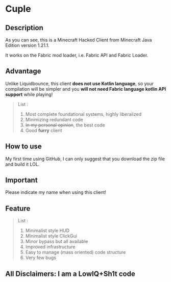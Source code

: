 # Cuple

## Description
As you can see, this is a Minecraft Hacked Client from Minecraft Java Edition version 1.21.1. 

It works on the Fabric mod loader, i.e. Fabric API and Fabric Loader.

## Advantage
Unlike Liquidbounce, this client **does not use Kotlin language**, so your compilation will be simpler and you **will not need Fabric language kotlin API support** while playing!

>List : 
>1. Most complete foundational systems, highly liberalized
>2. Minimizing redundant code
>3. ~~In my personal opinion~~, the best code
>4. Good **furry** client

## How to use
My first time using GitHub, I can only suggest that you download the zip file and build it LOL.

## Important
Please indicate my name when using this client!

## Feature
>List :
>1. Minimalist style HUD
>2. Minimalist style ClickGui
>3. Minor bypass but all available
>4. Improved infrastructure
>5. Easy to manage (mass oriented) code structure
>6. Very few bugs

## All Disclaimers: I am a LowIQ+Sh1t code
